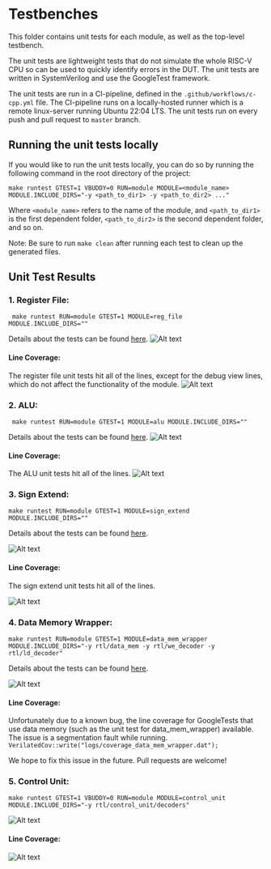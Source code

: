 # Testbenches

This folder contains unit tests for each module, as well as the top-level testbench. 

The unit tests are lightweight tests that do not simulate the whole RISC-V CPU so can be used to quickly identify errors in the DUT. The unit tests are written in SystemVerilog and use the GoogleTest framework. 

The unit tests are run in a CI-pipeline, defined in the `.github/workflows/c-cpp.yml` file. The CI-pipeline runs on a locally-hosted runner which is a remote linux-server running Ubuntu 22:04 LTS. The unit tests run on every push and pull request to `master` branch.

## Running the unit tests locally

If you would like to run the unit tests locally, you can do so by running the following command in the root directory of the project:

```make runtest GTEST=1 VBUDDY=0 RUN=module MODULE=<module_name> MODULE.INCLUDE_DIRS="-y <path_to_dir1> -y <path_to_dir2> ..."```

Where `<module_name>` refers to the name of the module, and `<path_to_dir1>` is the first dependent folder, `<path_to_dir2>` is the second dependent folder, and so on.

Note: Be sure to run `make clean` after running each test to clean up the generated files.

## Unit Test Results

### 1. Register File:
``` make runtest RUN=module GTEST=1 MODULE=reg_file MODULE.INCLUDE_DIRS=""```

Details about the tests can be found [here](/testbench/reg_file/readme.md).
![Alt text](/images/reg_file_test_results.png)

#### Line Coverage:
The register file unit tests hit all of the lines, except for the debug view lines, which do not affect the functionality of the module.
![Alt text](/images/reg_file_line_coverage.png)

### 2. ALU:
``` make runtest RUN=module GTEST=1 MODULE=alu MODULE.INCLUDE_DIRS=""```

Details about the tests can be found [here](/testbench/alu/readme.md).
![Alt text](/images/gtest-results-alu-testbench.png)

#### Line Coverage:
The ALU unit tests hit all of the lines.
![Alt text](/images/code-coverage-alu.png)

### 3. Sign Extend:

```make runtest RUN=module GTEST=1 MODULE=sign_extend MODULE.INCLUDE_DIRS=""```

Details about the tests can be found [here](/testbench/sign_extend/readme.md).

![Alt text](/images/sign_extend_test_results.png)

#### Line Coverage:

The sign extend unit tests hit all of the lines.

![Alt text](/images/sign_extend_line_coverage.png)

### 4. Data Memory Wrapper:

```make runtest RUN=module GTEST=1 MODULE=data_mem_wrapper MODULE.INCLUDE_DIRS="-y rtl/data_mem -y rtl/we_decoder -y rtl/ld_decoder"```

Details about the tests can be found [here](/testbench/data_mem_wrapper/readme.md).

![Alt text](/images/data_mem_wrapper_test_results.png)

#### Line Coverage:

Unfortunately due to a known bug, the line coverage for GoogleTests that use data memory (such as the unit test for data_mem_wrapper) available. The issue is a segmentation fault while running.
`VerilatedCov::write("logs/coverage_data_mem_wrapper.dat");`

We hope to fix this issue in the future. Pull requests are welcome!

### 5. Control Unit:

```make runtest GTEST=1 VBUDDY=0 RUN=module MODULE=control_unit MODULE.INCLUDE_DIRS="-y rtl/control_unit/decoders"```

![Alt text](/images/control_unit_test_results_excerpt.png)

#### Line Coverage:

![Alt text](/images/control_unit_line_coverage.png)